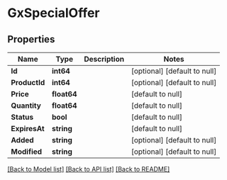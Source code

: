 # GxSpecialOffer

## Properties
Name | Type | Description | Notes
------------ | ------------- | ------------- | -------------
**Id** | **int64** |  | [optional] [default to null]
**ProductId** | **int64** |  | [optional] [default to null]
**Price** | **float64** |  | [default to null]
**Quantity** | **float64** |  | [default to null]
**Status** | **bool** |  | [default to null]
**ExpiresAt** | **string** |  | [default to null]
**Added** | **string** |  | [optional] [default to null]
**Modified** | **string** |  | [optional] [default to null]

[[Back to Model list]](../README.md#documentation-for-models) [[Back to API list]](../README.md#documentation-for-api-endpoints) [[Back to README]](../README.md)

